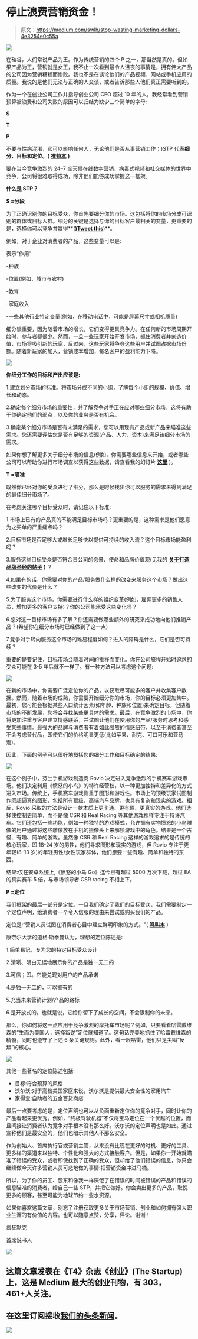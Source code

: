 # 停止浪费营销资金！

> 原文：<https://medium.com/swlh/stop-wasting-marketing-dollars-4e3254e0c55a>

![](img/5a0afdac2894e2d05f33515425169f1b.png)

在硅谷，人们常说产品为王。作为传统营销的四个 P 之一，那当然是真的。但如果产品为王，营销就是女王，我不止一次看到最令人沮丧的事情是，拥有伟大产品的公司因为营销糟糕而惨败。我也不是在谈论他们的产品视频、网站或手机应用的质量。我说的是他们无法与正确的人交谈，或者告诉那些人他们真正需要听到的。

作为一个在创业公司工作并指导创业公司 CEO 超过 10 年的人，我经常看到营销预算被浪费和公司失败的原因可以归结为缺少三个简单的字母:

**S**

**T**

**P**

不要与性病混淆，它可以影响任何人，无论他们是否从事营销工作；)STP 代表**细分、目标和定位。(** [**推特本**](https://ctt.ec/6PZH0) **)**

要在当今竞争激烈的 24–7 全天候在线数字营销、病毒式视频和社交媒体的世界中竞争，公司将很难取得成功，除非他们能够成功掌握这一框架。

**什么是 STP？**

**S =分段**

为了正确识别你的目标受众，你首先要细分你的市场。这包括将你的市场分成可识别的群体或目标人群。细分的关键是选择与你的目标客户最相关的变量，更重要的是，选择你可以竞争并赢得**(**[**)Tweet this**](https://ctt.ec/d76a7)**)**。

例如，对于企业对消费者的产品，这些变量可以是:

表示“作用”

-种族

-位置(例如，城市与农村)

-教育

-家庭收入

-一些其他行业特定变量(例如，在移动电话中，可能是屏幕尺寸或相机质量)

细分很重要，因为随着市场的增长，它们变得更具竞争力。在任何新的市场周期开始时，参与者都很少。然而，一旦一些玩家开始开发市场，抓住消费者并创造价值，市场将吸引新的玩家，反过来，这些玩家将争夺这些用户并试图占据市场份额。随着新玩家的加入，营销成本增加，每名客户的盈利能力下降。

![](img/95291f7c15ceb74f14480fb9827bdea0.png)

**你细分工作的目标和产出应该是:**

1.建立划分市场的标准。将市场分成不同的小组，了解每个小组的规模、价值、增长和动态。

2.确定每个细分市场的重要性，并了解竞争对手正在应对哪些细分市场。这将有助于你确定他们的弱点，以及你的业务是否有机会。

3.确定某个细分市场是否有未满足的需求，您可以用现有产品或新产品来瞄准这些需求。您还需要评估您是否有足够的资源(产品、人力、资本)来满足该细分市场的需求。

如果你想了解更多关于细分市场的信息(例如，你需要哪些信息来开始，或者哪些公司可以帮助你进行市场调查以获得这些数据，请查看我的幻灯片 [**这里**](https://www.slideshare.net/pmork/mms-stp-framework-how-to-reach-the-right-customer) )。

**T =瞄准**

既然你已经对你的受众进行了细分，那么是时候找出你可以服务的需求未得到满足的最佳细分市场了。

在考虑关注哪个目标受众时，请记住以下标准:

1.市场上已有的产品真的不能满足目标市场吗？更重要的是，这种需求是他们愿意为之买单的严重痛点吗？

2.目标市场是否足够大或增长足够快以提供可持续的收入流？这个目标市场能盈利吗？

3.服务这些目标受众是否符合贵公司的愿景、使命和品牌价值观(见我的 [**关于打造品牌圣经的帖子**](https://www.madmork.com/single-post/2017/05/11/Why-every-startup-needs-a-Brand-Bible) **)** ？

4.如果有的话，你需要对你的产品/服务做什么样的改变来服务这个市场？做出这些改变的代价是什么？

5.为了服务这个市场，你需要进行什么样的组织变革(例如，雇佣更多的销售人员，增加更多的客户支持)？你的公司能承受这些变化吗？

6.您对这一目标市场有多了解？你还需要做哪些额外的研究来成功地向他们推销产品？(希望你在细分市场时已经做到了这一点)

7.竞争对手转向服务这个市场的难易程度如何？进入的障碍是什么，它们是否可持续？

重要的是要记住，目标市场会随着时间的推移而变化。你在公司旅程开始时追求的受众可能在 3-5 年后就不一样了。有一种方法可以考虑这个问题:

![](img/e299260488570415254ccdd5487c2ddd.png)

在新的市场中，你需要广泛定位你的产品，以获取尽可能多的客户并收集客户数据。然而，随着市场的成熟，你需要开始细分你的市场，你的目标必须更加集中。最初，您可能会根据某些人口统计因素(如年龄、种族和位置)来确定目标，但随着市场的不断发展，您将会寻找某些更具体的需求。最后，在竞争激烈的市场中，你将更加注重与客户建立情感联系，并试图让他们在使用你的产品/服务时思考和感受某些事情。最强大的品牌与消费者有着如此强烈的情感纽带，以至于消费者甚至不会考虑替代品，即使它们的价格明显更低(比如苹果、耐克、可口可乐和亚马逊)。

因此，下面的例子可以很好地概括您的细分工作和目标确定的结果:

![](img/2d8bce3d22e438e56b5b7995a2d67e1a.png)

在这个例子中，芬兰手机游戏制造商 Rovio 决定进入竞争激烈的手机赛车游戏市场。他们决定利用《愤怒的小鸟》的特许经营权，以一种更加独特和差异化的方式进入市场。传统上，手机赛车游戏侧重于图形和游戏性。市场上的顶级玩家试图制作既超逼真的图形，包括所有顶级，高端汽车品牌，也具有复杂和现实的游戏。相反，Rovio 采取的方法是设计一款本质上更卡通、更有趣、更真实的游戏。他们选择使控制更简单，而不是像 CSR 和 Real Racing 等其他游戏那样专注于特许汽车。它们还包括一些功能，例如一种独特的游戏模式，允许拥有实物愤怒的小鸟雕像的用户通过将这些雕像放在手机的摄像头上来解锁游戏中的角色。结果是一个古怪、有趣、简单的游戏。虽然像 CSR 和 Real Racing 这样的游戏追求的是传统的核心玩家，即 18-24 岁的男性，他们寻求图形和现实的游戏，但 Rovio 专注于更年轻(8-13 岁)的年轻男性/女性玩家群体，他们想要一些有趣、简单和独特的东西。

结果:仅在安卓系统上,《愤怒的小鸟 Go》迄今已有超过 5000 万次下载，超过 EA 的真实赛车 5 倍，与市场领导者 CSR racing 不相上下。

**P =定位**

我们框架的最后一部分是定位。一旦我们确定了我们的目标受众，我们需要制定一个定位声明，给消费者一个令人信服的理由来尝试或购买我们的产品。

定位是:“营销人员试图在消费者心目中建立鲜明印象的方式。"( [**鸣叫本**](https://ctt.ec/8fa7h) )

康奈尔大学的道格·斯泰曼认为，理想的定位陈述是:

1.简单易记，专为您的特定目标受众设计

2.清晰、明白无误地展示你的产品是独一无二的

3.可信；即。它能兑现对用户的产品承诺

4.是独一无二的，可以拥有的

5.充当未来营销计划/产品的路标

6.是开放式的。也就是说，它给你留下了成长的空间，不会限制你的未来。

那么，你如何将这一点应用于竞争激烈的摩托车市场呢？例如，只要看看哈雷戴维森的“生而为美国人，选择叛逆”定位就知道了。这句话完美地抓住了哈雷戴维森的精髓，同时也遵守了上述 6 条关键规则。此外，看一眼哈雷，他们只是尖叫“反叛”的核心。

![](img/b3a8c0ab06e80d4f5ad64b9c0134243e.png)

其他一些著名的定位陈述包括:

*   目标:符合预算的风格
*   沃尔沃:对于高档美国家庭来说，沃尔沃是提供最大安全性的家用汽车
*   家得宝:自助者的五金百货商店

最后一点要考虑的是，定位声明也可以从负面重新定位你的竞争对手，同时让你的产品看起来更优秀。例如，“终极驾驶机器”不仅将宝马定位在一个优越的位置，而且间接让消费者认为竞争对手根本没有那么好。沃尔沃的定位声明也是如此。通过宣称他们是最安全的，他们也暗示其他人不那么安全。

作为创始人、首席执行官或营销主管，从来没有比现在更好的时机、更好的工具、更多样的渠道来以独特、个性化和强大的方式接触客户。但是，如果你一开始就瞄准了错误的受众，或者即使找到了正确的受众，但却给了他们错误的信息，你只会继续做今天许多营销人员可悲地做的事情:把营销资金冲进马桶。

所以，为了你的员工、股东和像我一样厌倦了在错误的时间被错误的产品和错误的信息瞄准的消费者，给自己一些 STP，并把它做好。你会卖出更多的产品，取悦更多的顾客，甚至可能为地球节约一些水资源。

如果你喜欢这篇文章，别忘了注册获取更多关于市场营销、创业和如何拥有强大职业生涯的有价值的内容。也可以随意点赞，分享，评论。谢谢！

疯狂默克

首席说书人

![](img/731acf26f5d44fdc58d99a6388fe935d.png)

## 这篇文章发表在《T4》杂志《创业》(The Startup)上，这是 Medium 最大的创业刊物，有 303，461+人关注。

## 在这里订阅接收[我们的头条新闻](http://growthsupply.com/the-startup-newsletter/)。

![](img/731acf26f5d44fdc58d99a6388fe935d.png)